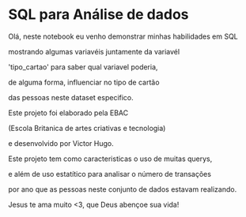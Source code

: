 # SQL para Análise de dados

Olá, neste notebook eu venho demonstrar minhas habilidades em SQL 

mostrando algumas variavéis juntamente da variavél

'tipo_cartao' para saber qual variavel poderia, 

de alguma forma, influenciar no tipo de cartão 

das pessoas neste dataset especifico. 

Este projeto foi elaborado pela EBAC

(Escola Britanica de artes criativas e tecnologia) 

e desenvolvido por Victor Hugo.

Este projeto tem como caracteristicas o uso de muitas querys,

e além de uso estatítico para analisar o número de transações 

por ano que as pessoas neste conjunto de dados estavam realizando.

Jesus te ama muito <3, que Deus abençoe sua vida! 
